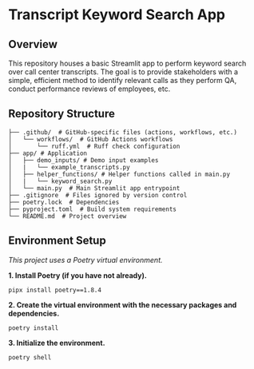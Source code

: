 # Transcript Keyword Search App

## Overview
This repository houses a basic Streamlit app to perform keyword search over call center 
transcripts. The goal is to provide stakeholders with a simple, efficient method to identify 
relevant calls as they perform QA, conduct performance reviews of employees, etc.

## Repository Structure
```
├── .github/  # GitHub-specific files (actions, workflows, etc.)
│   └── workflows/  # GitHub Actions workflows
│       └── ruff.yml  # Ruff check configuration
├── app/ # Application
│   ├── demo_inputs/ # Demo input examples
│   |   └── example_transcripts.py
│   ├── helper_functions/ # Helper functions called in main.py
│   |   └── keyword_search.py
│   └── main.py  # Main Streamlit app entrypoint
├── .gitignore  # Files ignored by version control
├── poetry.lock  # Dependencies
├── pyproject.toml  # Build system requirements
└── README.md  # Project overview
```

## Environment Setup
*This project uses a Poetry virtual environment.*

**1. Install Poetry (if you have not already).**
```
pipx install poetry==1.8.4
```

**2. Create the virtual environment with the necessary packages and dependencies.**
```
poetry install
```

**3. Initialize the environment.**
```
poetry shell
```